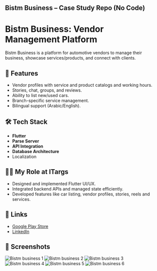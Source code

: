 ## **Bistm Business** – Case Study Repo (No Code)

# Bistm Business: Vendor Management Platform

Bistm Business is a platform for automotive vendors to manage their business, showcase services/products, and connect with clients.

## 🚀 Features
- Vendor profiles with service and product catalogs and working hours.
- Stories, chat, groups, and reviews.
- Ability to list new/used cars.
- Branch-specific service management.
- Bilingual support (Arabic/English).

## 🛠 Tech Stack
- **Flutter**
- **Parse Server**
- **API Integration**
- **Database Architecture**
- Localization

## 👨‍💻 My Role at ITargs
- Designed and implemented Flutter UI/UX.
- Integrated backend APIs and managed state efficiently.
- Developed features like car listing, vendor profiles, stories, reels and services.

## 📎 Links
- [Google Play Store](https://play.google.com/store/apps/details?id=com.itargs.bistm.vendor)
- [LinkedIn](https://linkedin.com/in/ahmed-elsayed-36880821a)

## 📱 Screenshots
![Bistm business 1](https://github.com/user-attachments/assets/79f2193e-c4b8-42d0-a6aa-b0b4787c03fe)
![Bistm business 2](https://github.com/user-attachments/assets/1227fa7b-5543-4a21-bc10-a15fd975820a)
![Bistm business 3](https://github.com/user-attachments/assets/fef143b0-eeab-4791-8db7-a790f24cefb1)
![Bistm business 4](https://github.com/user-attachments/assets/02613d5a-21d3-4861-9bbc-4c27214d6795)
![Bistm business 5](https://github.com/user-attachments/assets/9463e93d-6aa8-4515-b524-717ad9b060a9)
![Bistm business 6](https://github.com/user-attachments/assets/ab0faea4-2477-4d0f-a202-929ccac66ad0)
